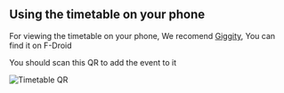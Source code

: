 ## Using the timetable on your phone

For viewing the timetable on your phone, We recomend [Giggity](https://f-droid.org/en/packages/net.gaast.giggity/), You can find it on F-Droid

You should scan this QR to add the event to it

![Timetable QR](https://s.flawcon.xyz/tt.qr)